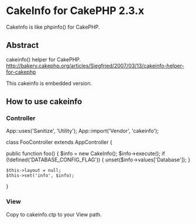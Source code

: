 CakeInfo for CakePHP 2.3.x
======================

CakeInfo is like phpinfo() for CakePHP.


Abstract
------
cakeinfo() helper for CakePHP.
http://bakery.cakephp.org/articles/Siegfried/2007/03/13/cakeinfo-helper-for-cakephp

This cakeinfo is embedded version.


How to use cakeinfo
------

### Controller ###
App::uses('Sanitize', 'Utility');
App::import('Vendor', 'cakeinfo');

class FooController extends AppController {

  public function foo() {
    $info = new CakeInfo();
    $info->execute();
    if (!defined('DATABASE_CONFIG_FLAG')) {
      unset($info->values['Database']);
    }

    $this->layout = null;
    $this->set('info', $info);
}


### View ###

Copy to cakeinfo.ctp to your View path.


